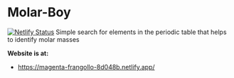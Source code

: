 # Molar-Boy
[![Netlify Status](https://api.netlify.com/api/v1/badges/154c137c-89b0-4097-a162-5a62a4dda88b/deploy-status)](https://app.netlify.com/sites/magenta-frangollo-8d048b/deploys)
Simple search for elements in the periodic table that helps to identify molar masses

**Website is at:**
 - https://magenta-frangollo-8d048b.netlify.app/
